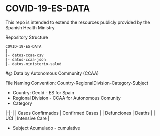 # COVID-19-ES-DATA

This repo is intended to extend the resources publicly provided by the Spanish Health Ministry 

Repository Structure

```
COVID-19-ES-DATA
|
|- datos-ccaa-csv
|- datos-ccaa-json
|- datos-ministerio-salud
```

#@ Data by Autonomous Community (CCAA)

File Naming Convention: Country-RegionalDivision-Category-Subject

+ Country: GeoId - ES for Spain
+ Regional Division - CCAA for Autonomous Comunity
+ Category

|-|-|
| Casos Confirmados | Confirmed Cases |
| Defunciones | Deaths |
| UCI | Intensive Care |

+ Subject
Acumulado - cumulative
